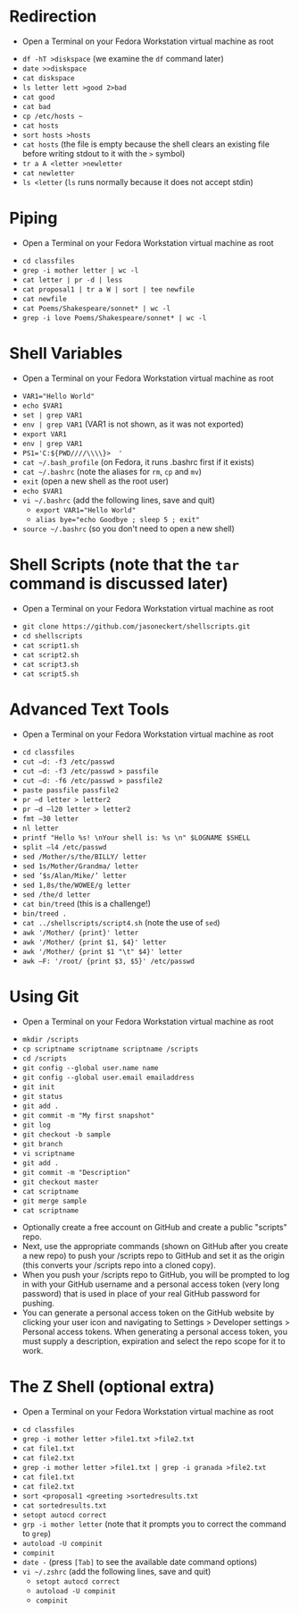 # Redirection
   * Open a Terminal on your Fedora Workstation virtual machine as root
   - `df -hT >diskspace` (we examine the `df` command later)
   - `date >>diskspace`
   - `cat diskspace`
   - `ls letter lett >good 2>bad`
   - `cat good`
   - `cat bad`
   - `cp /etc/hosts ~`
   - `cat hosts`
   - `sort hosts >hosts`
   - `cat hosts` (the file is empty because the shell clears an existing file before writing stdout to it with the `>` symbol)
   - `tr a A <letter >newletter`
   - `cat newletter`
   - `ls <letter` (`ls` runs normally because it does not accept stdin)

# Piping
   * Open a Terminal on your Fedora Workstation virtual machine as root
   - `cd classfiles`
   - `grep -i mother letter | wc -l`
   - `cat letter | pr -d | less`
   - `cat proposal1 | tr a W | sort | tee newfile`
   - `cat newfile`
   - `cat Poems/Shakespeare/sonnet* | wc -l`
   - `grep -i love Poems/Shakespeare/sonnet* | wc -l`

# Shell Variables
   * Open a Terminal on your Fedora Workstation virtual machine as root
   - `VAR1="Hello World"`
   - `echo $VAR1`
   - `set | grep VAR1`
   - `env | grep VAR1` (VAR1 is not shown, as it was not exported)
   - `export VAR1`
   - `env | grep VAR1`
   - `PS1='C:${PWD////\\\\}>  '` 
   - `cat ~/.bash_profile` (on Fedora, it runs .bashrc first if it exists)
   - `cat ~/.bashrc` (note the aliases for `rm`, `cp` and `mv`)
   - `exit` (open a new shell as the root user)
   - `echo $VAR1`
   - `vi ~/.bashrc` (add the following lines, save and quit)
     - `export VAR1="Hello World"`
     - `alias bye="echo Goodbye ; sleep 5 ; exit"`
   - `source ~/.bashrc` (so you don't need to open a new shell)

# Shell Scripts (note that the `tar` command is discussed later)
   * Open a Terminal on your Fedora Workstation virtual machine as root
   - `git clone https://github.com/jasoneckert/shellscripts.git`
   - `cd shellscripts`
   - `cat script1.sh`
   - `cat script2.sh`
   - `cat script3.sh`
   - `cat script5.sh`
   
# Advanced Text Tools
   * Open a Terminal on your Fedora Workstation virtual machine as root
   - `cd classfiles`
   - `cut –d: -f3 /etc/passwd`		
   - `cut –d: -f3 /etc/passwd > passfile`
   - `cut –d: -f6 /etc/passwd > passfile2`
   - `paste passfile passfile2`	
   - `pr –d letter > letter2`	
   - `pr –d –l20 letter > letter2`	 
   - `fmt –30 letter` 
   - `nl letter`
   - `printf "Hello %s! \nYour shell is: %s \n" $LOGNAME $SHELL` 
   - `split –l4 /etc/passwd`
   - `sed /Mother/s/the/BILLY/ letter`	
   - `sed 1s/Mother/Grandma/ letter`		
   - `sed ‘$s/Alan/Mike/’ letter`		
   - `sed 1,8s/the/WOWEE/g letter`
   - `sed /the/d letter`
   - `cat bin/treed` (this is a challenge!)
   - `bin/treed .`
   - `cat ../shellscripts/script4.sh` (note the use of `sed`)
   - `awk '/Mother/ {print}' letter`
   - `awk '/Mother/ {print $1, $4}' letter`	
   - `awk '/Mother/ {print $1 "\t" $4}' letter`
   - `awk –F: '/root/ {print $3, $5}' /etc/passwd`
   
# Using Git
   * Open a Terminal on your Fedora Workstation virtual machine as root
   - `mkdir /scripts`
   - `cp scriptname scriptname scriptname /scripts`
   - `cd /scripts`
   - `git config --global user.name name`
   - `git config --global user.email emailaddress`
   - `git init`
   - `git status`
   - `git add .`
   - `git commit -m "My first snapshot"`
   - `git log`
   - `git checkout -b sample`
   - `git branch`
   - `vi scriptname`
   - `git add .`
   - `git commit -m "Description"`
   - `git checkout master`
   - `cat scriptname`
   - `git merge sample`
   - `cat scriptname`
   * Optionally create a free account on GitHub and create a public "scripts" repo. 
   * Next, use the appropriate commands (shown on GitHub after you create a new repo) to push your /scripts repo to GitHub and set it as the origin (this converts your /scripts repo into a cloned copy). 
   * When you push your /scripts repo to GitHub, you will be prompted to log in with your GitHub username and a personal access token (very long password) that is used in place of your real GitHub password for pushing. 
   * You can generate a personal access token on the GitHub website by clicking your user icon and navigating to Settings > Developer settings > Personal access tokens. When generating a personal access token, you must supply 
     a description, expiration and select the repo scope for it to work. 

# The Z Shell (optional extra)
   * Open a Terminal on your Fedora Workstation virtual machine as root
   - `cd classfiles`
   - `grep -i mother letter >file1.txt >file2.txt`
   - `cat file1.txt`
   - `cat file2.txt`
   - `grep -i mother letter >file1.txt | grep -i granada >file2.txt`
   - `cat file1.txt`
   - `cat file2.txt`
   - `sort <proposal1 <greeting >sortedresults.txt`
   - `cat sortedresults.txt`
   - `setopt autocd correct`
   - `grp -i mother letter` (note that it prompts you to correct the command to `grep`)
   - `autoload -U compinit`
   - `compinit`
   - `date -` (press `[Tab]` to see the available date command options)
   - `vi ~/.zshrc` (add the following lines, save and quit)
      - `setopt autocd correct`
      - `autoload -U compinit`
      - `compinit`
